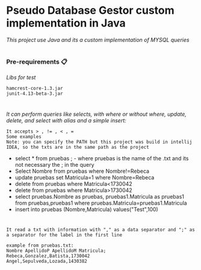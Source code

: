 # Pseudo Database Gestor custom implementation in Java 
_This project use Java and its a custom implementation of MYSQL queries_
#
### Pre-requirements 📋
_Libs for test_

```
hamcrest-core-1.3.jar
junit-4.13-beta-3.jar
```
#
_It can perform queries like selects, with where or without where, update, delete, and select with alias and a simple insert:_

```
It accepts > , != , < , =
Some examples
Note: you can specify the PATH but this project was build in intellij IDEA, so the txts are in the same path as the project

```
* select * from pruebas ; - where pruebas is the name of the .txt and its not necessary the ; in the query
* Select Nombre from pruebas where Nombre!=Rebeca
* update pruebas set Matricula=1 where Nombre=Rebeca
* delete from pruebas where Matricula<1730042
* delete from pruebas where Matricula>1730042
* select pruebas.Nombre as pruebas, pruebas1.Matricula as pruebas1 from pruebas,pruebas1 where pruebas.Matricula=pruebas1.Matricula 
* insert into pruebas (Nombre,Matricula) values("Test",100)
#

```
It read a txt with information with "," as a data separator and ";" as a separator for the label in the first line

example from pruebas.txt:
Nombre ApellidoP ApellidoM Matricula;
Rebeca,Gonzalez,Batista,1730042
Angel,Sepulveda,Lozada,1430382

```
#

